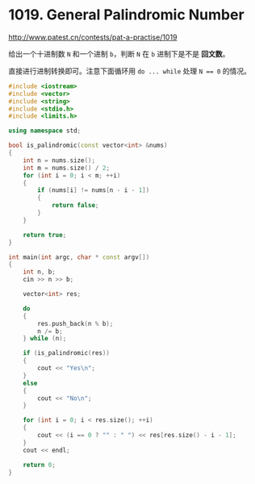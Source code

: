 # 1019. General Palindromic Number

http://www.patest.cn/contests/pat-a-practise/1019

给出一个十进制数 `N` 和一个进制 `b`，判断 `N` 在 `b` 进制下是不是 **回文数**。

直接进行进制转换即可。注意下面循环用 `do ... while` 处理 `N == 0` 的情况。

```cpp
#include <iostream>
#include <vector>
#include <string>
#include <stdio.h>
#include <limits.h>

using namespace std;

bool is_palindromic(const vector<int> &nums)
{
    int n = nums.size();
    int m = nums.size() / 2;
    for (int i = 0; i < m; ++i)
    {
        if (nums[i] != nums[n - i - 1])
        {
            return false;
        }
    }

    return true;
}

int main(int argc, char * const argv[])
{
    int n, b;
    cin >> n >> b;

    vector<int> res;

    do
    {
        res.push_back(n % b);
        n /= b;
    } while (n);

    if (is_palindromic(res))
    {
        cout << "Yes\n";
    }
    else
    {
        cout << "No\n";
    }

    for (int i = 0; i < res.size(); ++i)
    {
        cout << (i == 0 ? "" : " ") << res[res.size() - i - 1];
    }
    cout << endl;

    return 0;
}
```